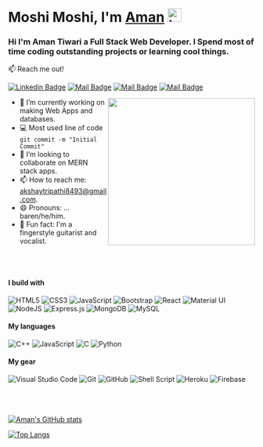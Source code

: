 # Moshi Moshi, I'm [Aman](github.com/barenzimo) <img src="https://user-images.githubusercontent.com/1303154/88677602-1635ba80-d120-11ea-84d8-d263ba5fc3c0.gif" width="28px" alt="hi">

### **Hi I'm Aman Tiwari a Full Stack Web Developer. I Spend most of time coding outstanding projects or learning cool things.**

:mailbox: Reach me out!

[![Linkedin Badge](https://img.shields.io/badge/-Aman-0e76a8?style=flat&labelColor=0e76a8&logo=linkedin&logoColor=white)](https://www.linkedin.com/in/barenzimo/)
[![Mail Badge](https://img.shields.io/badge/-@barenzimo-e84393?style=flat&labelColor=e84393&logo=instagram&logoColor=white)](https://instagram.com/barenzimo)
[![Mail Badge](https://img.shields.io/badge/-Aman-4267B2?style=flat&labelColor=4267B2&logo=facebook&logoColor=white)](https://facebook.com/aman.tiwari.808516)
[![Mail Badge](https://img.shields.io/badge/-Aman-c0392b?style=flat&labelColor=c0392b&logo=gmail&logoColor=white)](mailto:akshaytripathi8493@gmail.com)

<img src="https://media.giphy.com/media/PgKc6XWRjJ4GgkAevA/giphy.gif" width=300 align=right />

<!-- TODO: Add last video link -->

- 🔭 I’m currently working on making Web Apps and databases.
- :computer: Most used line of code `git commit -m "Initial Commit"`
- 🤔 I’m looking to collaborate on MERN stack apps.
- 📫 How to reach me: akshaytripathi8493@gmail.com.
- 😄 Pronouns: ... baren/he/him.
- 🎸 Fun fact: I'm a fingerstyle guitarist and vocalist.

<br/>
<br/>


#### I build with

<!-- TODO: Make technologies links takes you to repositories -->

<p align="left">
<img alt="HTML5" src="https://img.shields.io/badge/html5-%23E34F26.svg?style=for-the-badge&logo=html5&logoColor=white"/>
	<img alt="CSS3" src="https://img.shields.io/badge/css3-%231572B6.svg?style=for-the-badge&logo=css3&logoColor=white"/>
  <img alt="JavaScript" src="https://img.shields.io/badge/javascript-%23323330.svg?style=for-the-badge&logo=javascript&logoColor=%23F7DF1E"/>
  <img alt="Bootstrap" src="https://img.shields.io/badge/bootstrap-%23563D7C.svg?style=for-the-badge&logo=bootstrap&logoColor=white"/>
  <img alt="React" src="https://img.shields.io/badge/react-%2320232a.svg?style=for-the-badge&logo=react&logoColor=%2361DAFB"/>
  <img alt="Material UI" src="https://img.shields.io/badge/materialui-%230081CB.svg?style=for-the-badge&logo=material-ui&logoColor=white"/>
  <img alt="NodeJS" src="https://img.shields.io/badge/node.js-%2343853D.svg?style=for-the-badge&logo=node-dot-js&logoColor=white"/>
  <img alt="Express.js" src="https://img.shields.io/badge/express.js-%23404d59.svg?style=for-the-badge&logo=express&logoColor=%2361DAFB"/>
  <img alt="MongoDB" src ="https://img.shields.io/badge/MongoDB-%234ea94b.svg?style=for-the-badge&logo=mongodb&logoColor=white"/>
  <img alt="MySQL" src="https://img.shields.io/badge/mysql-%2300f.svg?style=for-the-badge&logo=mysql&logoColor=white"/>
  
  </p>
  
#### My languages
<p align="left>
	  <img alt="JavaScript" src="https://img.shields.io/badge/javascript-%23323330.svg?style=for-the-badge&logo=javascript&logoColor=%23F7DF1E"/>
          <img alt="C++" src="https://img.shields.io/badge/c++-%2300599C.svg?style=for-the-badge&logo=c%2B%2B&logoColor=white"/>
															      <img alt="JavaScript" src="https://img.shields.io/badge/javascript-%23323330.svg?style=for-the-badge&logo=javascript&logoColor=%23F7DF1E"/>
                                                                                                                              	<img alt="C" src="https://img.shields.io/badge/c-%2300599C.svg?style=for-the-badge&logo=c&logoColor=white"/>
                                                                                                                                <img alt="Python" src="https://img.shields.io/badge/python-%2314354C.svg?style=for-the-badge&logo=python&logoColor=white"/>
 </p>

#### My gear
<p align="left">
               <img alt="Visual Studio Code" src="https://img.shields.io/badge/VisualStudioCode-0078d7.svg?style=for-the-badge&logo=visual-studio-code&logoColor=white"/>
               <img alt="Git" src="https://img.shields.io/badge/git-%23F05033.svg?style=for-the-badge&logo=git&logoColor=white"/>
                                                                                                                               <img alt="GitHub" src="https://img.shields.io/badge/github-%23121011.svg?style=for-the-badge&logo=github&logoColor=white"/>
															       <img alt="Shell Script" src="https://img.shields.io/badge/shell_script-%23121011.svg?style=for-the-badge&logo=gnu-bash&logoColor=white"/>
                                                                                                                               <img alt="Heroku" src="https://img.shields.io/badge/heroku-%23430098.svg?style=for-the-badge&logo=heroku&logoColor=white"/>
                                                                                                                               <img alt="Firebase" src="https://img.shields.io/badge/firebase-%23039BE5.svg?style=for-the-badge&logo=firebase"/>
               
</p>




<br/><br/><br/>
[![Aman's GitHub stats](https://github-readme-stats.vercel.app/api?username=barenzimo&count_private=true&show_icons=true&theme=dracula&top-langs?username=barenzimo)](https://github.com/barenzimo/github-readme-stats)
<br/>

[![Top Langs](https://github-readme-stats.vercel.app/api/top-langs/?username=barenzimo&layout=compact&theme=dracula)](https://github.com/barenzimo/github-readme-stats)
